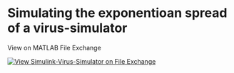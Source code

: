 # Simulating the exponentioan spread of a virus-simulator

View on MATLAB File Exchange

[![View Simulink-Virus-Simulator on File Exchange](https://www.mathworks.com/matlabcentral/images/matlab-file-exchange.svg)](https://www.mathworks.com/matlabcentral/fileexchange/75293-simulink-virus-simulator)